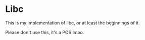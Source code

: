 # Libc

This is my implementation of libc, or at least the beginnings of it.

Please don't use this, it's a POS lmao.